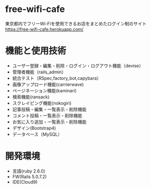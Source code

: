 # free-wifi-cafe
東京都内でフリーWi-Fiを使用できるお店をまとめたログイン制のサイト</br>
https://free-wifi-cafe.herokuapp.com/

# 機能と使用技術
- ユーザー登録・編集・削除・ログイン・ログアウト機能（devise）
- 管理者機能（rails_admin）
- 統合テスト（RSpec,factory_bot,capybara）
- 画像アップロード機能(carrierwave)
- ページネーション機能(kaminari)
- 検索機能(ransack)
- スクレイピング機能(nokogiri)
- 記事投稿・編集・一覧表示・削除機能
- コメント投稿・一覧表示・削除機能
- お気に入り追加・一覧表示・削除機能
- デザイン(Bootstrap4)
- データベース（MySQL）

# 開発環境
- 言語(ruby 2.6.0)
- FW(Rails 5.0.7.2)
- IDE(Cloud9)


